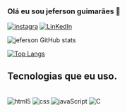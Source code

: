 ### Olá eu sou jeferson guimarães 👋

[![instagra](https://img.shields.io/badge/Instagram-E4405F?style=for-the-badge&logo=instagram&logoColor=white)](https://instagram.com/jheff_batalha)
[![LinKedIn](https://img.shields.io/badge/LinkedIn-0077B5?style=for-the-badge&logo=linkedin&logoColor=white)](https://linkedin.com/in/jheff-guimaraes-b78628196)

![jeferson GitHub stats](https://github-readme-stats.vercel.app/api?username=jeferson-3&show_icons=true&theme=tokyonight)

[![Top Langs](https://github-readme-stats.vercel.app/api/top-langs/?username=jeferson-3)](https://github.com/anuraghazra/github-readme-stats)
## Tecnologias que eu uso.

<div style="display: inline_block"><br/><img align="center" alt="html5" src="https://img.shields.io/badge/HTML5-E34F26?style=for-the-badge&logo=html5&logoColor=white">
<img align="center" alt="css" src="https://img.shields.io/badge/CSS3-1572B6?style=for-the-badge&logo=css3&logoColor=white">
<img align="center" alt="javaScript" src="https://img.shields.io/badge/JavaScript-F7DF1E?style=for-the-badge&logo=javascript&logoColor=black">
<img align="center" alt="C" src="https://img.shields.io/badge/C-00599C?style=for-the-badge&logo=c&logoColor=white">


<div>

